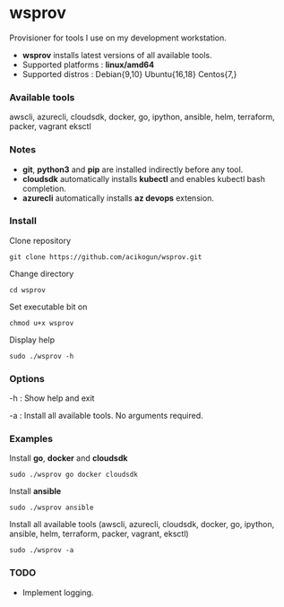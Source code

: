 # wsprov
Provisioner for tools I use on my development workstation.

- **wsprov** installs latest versions of all available tools.
- Supported platforms : **linux/amd64**
- Supported distros   : Debian{9,10} Ubuntu{16,18} Centos{7,}

### Available tools
awscli, azurecli, cloudsdk, docker, go, ipython, ansible, helm, terraform, packer, vagrant eksctl

### Notes
- **git**, **python3** and **pip** are installed indirectly before any tool.
- **cloudsdk** automatically installs **kubectl** and enables kubectl bash completion.
- **azurecli** automatically installs **az devops** extension.

### Install
 Clone repository
```
git clone https://github.com/acikogun/wsprov.git
```

Change directory
```
cd wsprov
```

Set executable bit on
```
chmod u+x wsprov
```

Display help
```
sudo ./wsprov -h
```

### Options
  -h : Show help and exit

  -a : Install all available tools. No arguments required.

### Examples
Install **go**, **docker** and **cloudsdk**
```
sudo ./wsprov go docker cloudsdk
```

Install **ansible**
```
sudo ./wsprov ansible
```

Install all available tools
(awscli, azurecli, cloudsdk, docker, go, ipython, ansible, helm, terraform, packer, vagrant, eksctl)
```
sudo ./wsprov -a
```

### TODO
- Implement logging.
